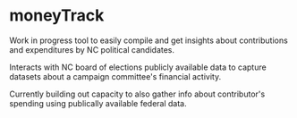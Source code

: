 # moneyTrack
Work in progress tool to easily compile and get insights about contributions and expenditures by NC political candidates.

Interacts with NC board of elections publicly available data to capture datasets about a campaign committee's financial activity.

Currently building out capacity to also gather info about contributor's spending using publically available federal data.
